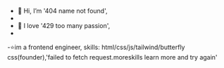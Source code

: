 - 👋 Hi, I’m '404 name not found',
- 
- 👀 I love '429 too many passion',
- 
-⭐im a frontend engineer,
skills:
html/css/js/tailwind/butterfly css(founder),'failed to fetch request.moreskills learn more and try again'



  
